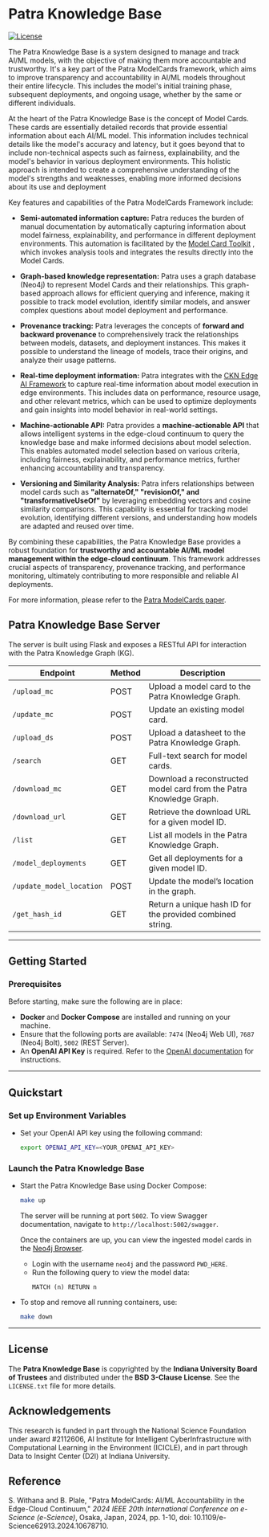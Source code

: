 
# Patra Knowledge Base 

[![License](https://img.shields.io/badge/License-BSD%203--Clause-blue.svg)](https://opensource.org/licenses/BSD-3-Clause)

The Patra Knowledge Base is a system designed to manage and track AI/ML models, with the objective of making them more accountable and trustworthy. It's a key part of the Patra ModelCards framework, which aims to improve transparency and accountability in AI/ML models throughout their entire lifecycle. This includes the model's initial training phase, subsequent deployments, and ongoing usage, whether by the same or different individuals.

At the heart of the Patra Knowledge Base is the concept of Model Cards. These cards are essentially detailed records that provide essential information about each AI/ML model. This information includes technical details like the model's accuracy and latency, but it goes beyond that to include non-technical aspects such as fairness, explainability, and the model's behavior in various deployment environments. This holistic approach is intended to create a comprehensive understanding of the model's strengths and weaknesses, enabling more informed decisions about its use and deployment

Key features and capabilities of the Patra ModelCards Framework include:

- **Semi-automated information capture:** Patra reduces the burden of manual documentation by automatically capturing information about model fairness, explainability, and performance in different deployment environments. This automation is facilitated by the [Model Card Toolkit](https://github.com/Data-to-Insight-Center/patra-toolkit)  , which invokes analysis tools and integrates the results directly into the Model Cards.
  
- **Graph-based knowledge representation:** Patra uses a graph database (Neo4j) to represent Model Cards and their relationships. This graph-based approach allows for efficient querying and inference, making it possible to track model evolution, identify similar models, and answer complex questions about model deployment and performance.
  
- **Provenance tracking:** Patra leverages the concepts of **forward and backward provenance** to comprehensively track the relationships between models, datasets, and deployment instances. This makes it possible to understand the lineage of models, trace their origins, and analyze their usage patterns.
  
- **Real-time deployment information:** Patra integrates with the [CKN Edge AI Framework](https://github.com/Data-to-Insight-Center/cyberinfrastructure-knowledge-network)  to capture real-time information about model execution in edge environments. This includes data on performance, resource usage, and other relevant metrics, which can be used to optimize deployments and gain insights into model behavior in real-world settings.
  
- **Machine-actionable API:** Patra provides a **machine-actionable API** that allows intelligent systems in the edge-cloud continuum to query the knowledge base and make informed decisions about model selection. This enables automated model selection based on various criteria, including fairness, explainability, and performance metrics, further enhancing accountability and transparency.
  
- **Versioning and Similarity Analysis:** Patra infers relationships between model cards such as **"alternateOf," "revisionOf," and "transformativeUseOf"** by leveraging embedding vectors and cosine similarity comparisons. This capability is essential for tracking model evolution, identifying different versions, and understanding how models are adapted and reused over time.

By combining these capabilities, the Patra Knowledge Base provides a robust foundation for **trustworthy and accountable AI/ML model management within the edge-cloud continuum**. This framework addresses crucial aspects of transparency, provenance tracking, and performance monitoring, ultimately contributing to more responsible and reliable AI deployments.

For more information, please refer to the [Patra ModelCards paper](https://ieeexplore.ieee.org/document/10678710).

## Patra Knowledge Base Server
The server is built using Flask and exposes a RESTful API for interaction with the Patra Knowledge Graph (KG).


| Endpoint                 | Method | Description                                                   |
|--------------------------|--------|---------------------------------------------------------------|
| `/upload_mc`             | POST   | Upload a model card to the Patra Knowledge Graph.             |
| `/update_mc`             | POST   | Update an existing model card.                                |
| `/upload_ds`             | POST   | Upload a datasheet to the Patra Knowledge Graph.              |
| `/search`                | GET    | Full-text search for model cards.                             |
| `/download_mc`           | GET    | Download a reconstructed model card from the Patra Knowledge Graph. |
| `/download_url`          | GET    | Retrieve the download URL for a given model ID.              |
| `/list`                  | GET    | List all models in the Patra Knowledge Graph.                 |
| `/model_deployments`     | GET    | Get all deployments for a given model ID.                     |
| `/update_model_location` | POST   | Update the model’s location in the graph.                     |
| `/get_hash_id`           | GET    | Return a unique hash ID for the provided combined string.     |

---

## Getting Started

### Prerequisites

Before starting, make sure the following are in place:

- **Docker** and **Docker Compose** are installed and running on your machine.
- Ensure that the following ports are available: `7474` (Neo4j Web UI), `7687` (Neo4j Bolt), `5002` (REST Server).
- An **OpenAI API Key** is required. Refer to the [OpenAI documentation](https://platform.openai.com) for instructions.

---

## Quickstart

### Set up Environment Variables
- Set your OpenAI API key using the following command:
    ```bash
    export OPENAI_API_KEY=<YOUR_OPENAI_API_KEY>
    ```

### Launch the Patra Knowledge Base
- Start the Patra Knowledge Base using Docker Compose:
    ```bash
    make up
    ```
  
   The server will be running at port `5002`. To view Swagger documentation, navigate to `http://localhost:5002/swagger`.

   Once the containers are up, you can view the ingested model cards in the [Neo4j Browser](http://localhost:7474/browser/).
   - Login with the username `neo4j` and the password `PWD_HERE`.
   - Run the following query to view the model data:
     ```cypher
     MATCH (n) RETURN n
     ```
   

- To stop and remove all running containers, use:
    ```bash
    make down
    ```

---

## License

The **Patra Knowledge Base** is copyrighted by the **Indiana University Board of Trustees** and distributed under the **BSD 3-Clause License**. See the `LICENSE.txt` file for more details.

## Acknowledgements
This research is funded in part through the National Science Foundation under award #2112606, AI Institute for Intelligent CyberInfrastructure with Computational Learning in the Environment (ICICLE), and in part through Data to Insight Center (D2I) at Indiana University.

## Reference

S. Withana and B. Plale, "Patra ModelCards: AI/ML Accountability in the Edge-Cloud Continuum," *2024 IEEE 20th International Conference on e-Science (e-Science)*, Osaka, Japan, 2024, pp. 1-10, doi: 10.1109/e-Science62913.2024.10678710.
